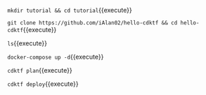 
`mkdir tutorial && cd tutorial`{{execute}}

`git clone https://github.com/iAlan02/hello-cdktf && cd hello-cdktf`{{execute}}

`ls`{{execute}}

`docker-compose up -d`{{execute}}

`cdktf plan`{{execute}}

`cdktf deploy`{{execute}}
